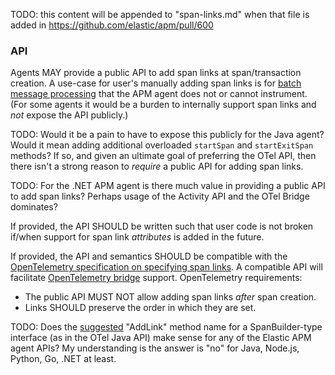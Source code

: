TODO: this content will be appended to "span-links.md" when that file is added in https://github.com/elastic/apm/pull/600

### API

Agents MAY provide a public API to add span links at span/transaction creation.
A use-case for user's manually adding span links is for [batch message processing](tracing-instrumentation-messaging.md#batch-message-processing)
that the APM agent does not or cannot instrument. (For some agents it would be
a burden to internally support span links and *not* expose the API publicly.)

TODO: Would it be a pain to have to expose this publicly for the Java agent? Would it mean adding additional overloaded `startSpan` and `startExitSpan` methods? If so, and given an ultimate goal of preferring the OTel API, then there isn't a strong reason to *require* a public API for adding span links.

TODO: For the .NET APM agent is there much value in providing a public API to add span links? Perhaps usage of the Activity API and the OTel Bridge dominates?

If provided, the API SHOULD be written such that user code is not broken if/when
support for span link *attributes* is added in the future.

If provided, the API and semantics SHOULD be compatible with the
[OpenTelemetry specification on specifying span links](https://github.com/open-telemetry/opentelemetry-specification/blob/main/specification/trace/api.md#specifying-links). A compatible API will facilitate
[OpenTelemetry bridge](trace-api-otel.md) support. OpenTelemetry requirements:

- The public API MUST NOT allow adding span links *after* span creation.
- Links SHOULD preserve the order in which they are set.

TODO: Does the [suggested](https://github.com/open-telemetry/opentelemetry-specification/blob/main/specification/trace/api.md#specifying-links) "AddLink" method name for a SpanBuilder-type interface (as in the OTel Java API) make sense for any of the Elastic APM agent APIs? My understanding is the answer is "no" for Java, Node.js, Python, Go, .NET at least.
